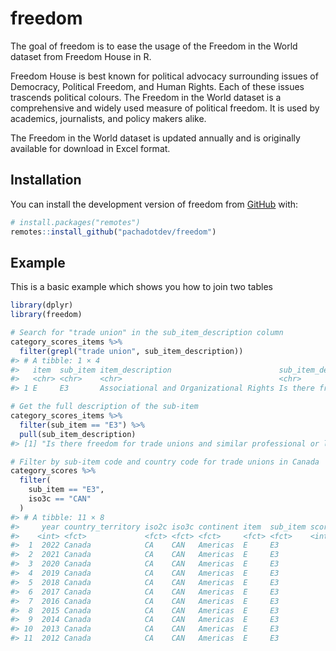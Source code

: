 
<!-- README.md is generated from README.Rmd. Please edit that file -->

# freedom

<!-- badges: start -->

<!-- badges: end -->

The goal of freedom is to ease the usage of the Freedom in the World
dataset from Freedom House in R.

Freedom House is best known for political advocacy surrounding issues of
Democracy, Political Freedom, and Human Rights. Each of these issues
trascends political colours. The Freedom in the World dataset is a
comprehensive and widely used measure of political freedom. It is used
by academics, journalists, and policy makers alike.

The Freedom in the World dataset is updated annually and is originally
available for download in Excel format.

## Installation

You can install the development version of freedom from
[GitHub](https://github.com/) with:

``` r
# install.packages("remotes")
remotes::install_github("pachadotdev/freedom")
```

## Example

This is a basic example which shows you how to join two tables

``` r
library(dplyr)
library(freedom)

# Search for "trade union" in the sub_item_description column
category_scores_items %>%
  filter(grepl("trade union", sub_item_description))
#> # A tibble: 1 × 4
#>   item  sub_item item_description                        sub_item_description   
#>   <chr> <chr>    <chr>                                   <chr>                  
#> 1 E     E3       Associational and Organizational Rights Is there freedom for t…

# Get the full description of the sub-item
category_scores_items %>%
  filter(sub_item == "E3") %>%
  pull(sub_item_description)
#> [1] "Is there freedom for trade unions and similar professional or labor organizations?"

# Filter by sub-item code and country code for trade unions in Canada
category_scores %>%
  filter(
    sub_item == "E3",
    iso3c == "CAN"
  )
#> # A tibble: 11 × 8
#>     year country_territory iso2c iso3c continent item  sub_item score
#>    <int> <fct>             <fct> <fct> <fct>     <fct> <fct>    <int>
#>  1  2022 Canada            CA    CAN   Americas  E     E3           4
#>  2  2021 Canada            CA    CAN   Americas  E     E3           4
#>  3  2020 Canada            CA    CAN   Americas  E     E3           4
#>  4  2019 Canada            CA    CAN   Americas  E     E3           4
#>  5  2018 Canada            CA    CAN   Americas  E     E3           4
#>  6  2017 Canada            CA    CAN   Americas  E     E3           4
#>  7  2016 Canada            CA    CAN   Americas  E     E3           4
#>  8  2015 Canada            CA    CAN   Americas  E     E3           4
#>  9  2014 Canada            CA    CAN   Americas  E     E3           4
#> 10  2013 Canada            CA    CAN   Americas  E     E3           4
#> 11  2012 Canada            CA    CAN   Americas  E     E3           4
```
